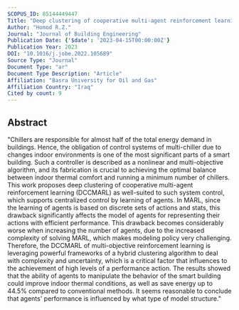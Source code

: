 ```yaml
---
SCOPUS_ID: 85144449447
Title: "Deep clustering of cooperative multi-agent reinforcement learning to optimize multi chiller HVAC systems for smart buildings energy management"
Author: "Homod R.Z."
Journal: "Journal of Building Engineering"
Publication Date: {'$date': '2023-04-15T00:00:00Z'}
Publication Year: 2023
DOI: "10.1016/j.jobe.2022.105689"
Source Type: "Journal"
Document Type: "ar"
Document Type Description: "Article"
Affiliation: "Basra University for Oil and Gas"
Affiliation Country: "Iraq"
Cited by count: 9
---
```


## Abstract
"Chillers are responsible for almost half of the total energy demand in buildings. Hence, the obligation of control systems of multi-chiller due to changes indoor environments is one of the most significant parts of a smart building. Such a controller is described as a nonlinear and multi-objective algorithm, and its fabrication is crucial to achieving the optimal balance between indoor thermal comfort and running a minimum number of chillers. This work proposes deep clustering of cooperative multi-agent reinforcement learning (DCCMARL) as well-suited to such system control, which supports centralized control by learning of agents. In MARL, since the learning of agents is based on discrete sets of actions and stats, this drawback significantly affects the model of agents for representing their actions with efficient performance. This drawback becomes considerably worse when increasing the number of agents, due to the increased complexity of solving MARL, which makes modeling policy very challenging. Therefore, the DCCMARL of multi-objective reinforcement learning is leveraging powerful frameworks of a hybrid clustering algorithm to deal with complexity and uncertainty, which is a critical factor that influences to the achievement of high levels of a performance action. The results showed that the ability of agents to manipulate the behavior of the smart building could improve indoor thermal conditions, as well as save energy up to 44.5% compared to conventional methods. It seems reasonable to conclude that agents' performance is influenced by what type of model structure."
